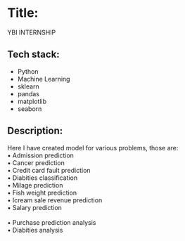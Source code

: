 # Title:
YBI INTERNSHIP

## Tech stack:
* Python
* Machine Learning
* sklearn
* pandas
* matplotlib
* seaborn

## Description:
Here I have created model for various problems, those are:<br>
• Admission prediction <br>
• Cancer prediction<br>
• Credit card fault prediction<br>
• Diabities classification<br>
• Milage prediction<br>
• Fish weight prediction<br>
• Icream sale revenue prediction<br>
• Salary prediction<br>
<br>
• Purchase prediction analysis<br>
• Diabities analysis<br>
